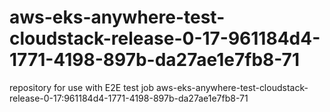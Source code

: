 # aws-eks-anywhere-test-cloudstack-release-0-17-961184d4-1771-4198-897b-da27ae1e7fb8-71
repository for use with E2E test job aws-eks-anywhere-test-cloudstack-release-0-17:961184d4-1771-4198-897b-da27ae1e7fb8-71
